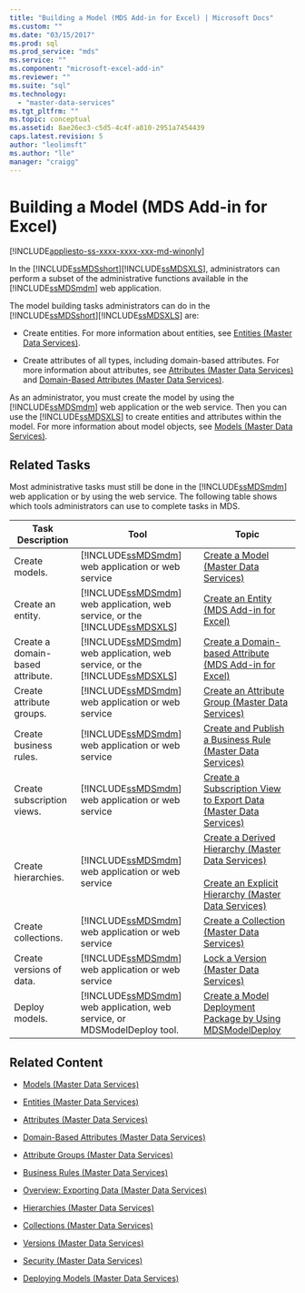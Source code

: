 ```yaml
---
title: "Building a Model (MDS Add-in for Excel) | Microsoft Docs"
ms.custom: ""
ms.date: "03/15/2017"
ms.prod: sql
ms.prod_service: "mds"
ms.service: ""
ms.component: "microsoft-excel-add-in"
ms.reviewer: ""
ms.suite: "sql"
ms.technology: 
  - "master-data-services"
ms.tgt_pltfrm: ""
ms.topic: conceptual
ms.assetid: 8ae26ec3-c5d5-4c4f-a810-2951a7454439
caps.latest.revision: 5
author: "leolimsft"
ms.author: "lle"
manager: "craigg"
---
```

# Building a Model (MDS Add-in for Excel)

[!INCLUDE[appliesto-ss-xxxx-xxxx-xxx-md-winonly](../../includes/appliesto-ss-xxxx-xxxx-xxx-md-winonly.md)]

  In the [!INCLUDE[ssMDSshort](../../includes/ssmdsshort-md.md)][!INCLUDE[ssMDSXLS](../../includes/ssmdsxls-md.md)], administrators can perform a subset of the administrative functions available in the [!INCLUDE[ssMDSmdm](../../includes/ssmdsmdm-md.md)] web application.  
  
 The model building tasks administrators can do in the [!INCLUDE[ssMDSshort](../../includes/ssmdsshort-md.md)][!INCLUDE[ssMDSXLS](../../includes/ssmdsxls-md.md)] are:  
  
-   Create entities. For more information about entities, see [Entities &#40;Master Data Services&#41;](../../master-data-services/entities-master-data-services.md).  
  
-   Create attributes of all types, including domain-based attributes. For more information about attributes, see [Attributes &#40;Master Data Services&#41;](../../master-data-services/attributes-master-data-services.md) and [Domain-Based Attributes &#40;Master Data Services&#41;](../../master-data-services/domain-based-attributes-master-data-services.md).  
  
 As an administrator, you must create the model by using the [!INCLUDE[ssMDSmdm](../../includes/ssmdsmdm-md.md)] web application or the web service. Then you can use the [!INCLUDE[ssMDSXLS](../../includes/ssmdsxls-md.md)] to create entities and attributes within the model. For more information about model objects, see [Models &#40;Master Data Services&#41;](../../master-data-services/models-master-data-services.md).  
  
## Related Tasks  
 Most administrative tasks must still be done in the [!INCLUDE[ssMDSmdm](../../includes/ssmdsmdm-md.md)] web application or by using the web service. The following table shows which tools administrators can use to complete tasks in MDS.  
  
|Task Description|Tool|Topic|  
|----------------------|----------|-----------|  
|Create models.|[!INCLUDE[ssMDSmdm](../../includes/ssmdsmdm-md.md)] web application or web service|[Create a Model &#40;Master Data Services&#41;](../../master-data-services/create-a-model-master-data-services.md)|  
|Create an entity.|[!INCLUDE[ssMDSmdm](../../includes/ssmdsmdm-md.md)] web application, web service, or the [!INCLUDE[ssMDSXLS](../../includes/ssmdsxls-md.md)]|[Create an Entity &#40;MDS Add-in for Excel&#41;](../../master-data-services/microsoft-excel-add-in/create-an-entity-mds-add-in-for-excel.md)|  
|Create a domain-based attribute.|[!INCLUDE[ssMDSmdm](../../includes/ssmdsmdm-md.md)] web application, web service, or the [!INCLUDE[ssMDSXLS](../../includes/ssmdsxls-md.md)]|[Create a Domain-based Attribute &#40;MDS Add-in for Excel&#41;](../../master-data-services/microsoft-excel-add-in/create-a-domain-based-attribute-mds-add-in-for-excel.md)|  
|Create attribute groups.|[!INCLUDE[ssMDSmdm](../../includes/ssmdsmdm-md.md)] web application or web service|[Create an Attribute Group &#40;Master Data Services&#41;](../../master-data-services/create-an-attribute-group-master-data-services.md)|  
|Create business rules.|[!INCLUDE[ssMDSmdm](../../includes/ssmdsmdm-md.md)] web application or web service|[Create and Publish a Business Rule &#40;Master Data Services&#41;](../../master-data-services/create-and-publish-a-business-rule-master-data-services.md)|  
|Create subscription views.|[!INCLUDE[ssMDSmdm](../../includes/ssmdsmdm-md.md)] web application or web service|[Create a Subscription View to Export Data &#40;Master Data Services&#41;](../../master-data-services/create-a-subscription-view-to-export-data-master-data-services.md)|  
|Create hierarchies.|[!INCLUDE[ssMDSmdm](../../includes/ssmdsmdm-md.md)] web application or web service|[Create a Derived Hierarchy &#40;Master Data Services&#41;](../../master-data-services/create-a-derived-hierarchy-master-data-services.md)<br /><br /> [Create an Explicit Hierarchy &#40;Master Data Services&#41;](../../master-data-services/create-an-explicit-hierarchy-master-data-services.md)|  
|Create collections.|[!INCLUDE[ssMDSmdm](../../includes/ssmdsmdm-md.md)] web application or web service|[Create a Collection &#40;Master Data Services&#41;](../../master-data-services/create-a-collection-master-data-services.md)|  
|Create versions of data.|[!INCLUDE[ssMDSmdm](../../includes/ssmdsmdm-md.md)] web application or web service|[Lock a Version &#40;Master Data Services&#41;](../../master-data-services/lock-a-version-master-data-services.md)|  
|Deploy models.|[!INCLUDE[ssMDSmdm](../../includes/ssmdsmdm-md.md)] web application, web service, or MDSModelDeploy tool.|[Create a Model Deployment Package by Using MDSModelDeploy](../../master-data-services/create-a-model-deployment-package-by-using-mdsmodeldeploy.md)|  
  
## Related Content  
  
-   [Models &#40;Master Data Services&#41;](../../master-data-services/models-master-data-services.md)  
  
-   [Entities &#40;Master Data Services&#41;](../../master-data-services/entities-master-data-services.md)  
  
-   [Attributes &#40;Master Data Services&#41;](../../master-data-services/attributes-master-data-services.md)  
  
-   [Domain-Based Attributes &#40;Master Data Services&#41;](../../master-data-services/domain-based-attributes-master-data-services.md)  
  
-   [Attribute Groups &#40;Master Data Services&#41;](../../master-data-services/attribute-groups-master-data-services.md)  
  
-   [Business Rules &#40;Master Data Services&#41;](../../master-data-services/business-rules-master-data-services.md)  
  
-   [Overview: Exporting Data &#40;Master Data Services&#41;](../../master-data-services/overview-exporting-data-master-data-services.md)  
  
-   [Hierarchies &#40;Master Data Services&#41;](../../master-data-services/hierarchies-master-data-services.md)  
  
-   [Collections &#40;Master Data Services&#41;](../../master-data-services/collections-master-data-services.md)  
  
-   [Versions &#40;Master Data Services&#41;](../../master-data-services/versions-master-data-services.md)  
  
-   [Security &#40;Master Data Services&#41;](../../master-data-services/security-master-data-services.md)  
  
-   [Deploying Models &#40;Master Data Services&#41;](../../master-data-services/deploying-models-master-data-services.md)  
  
  
